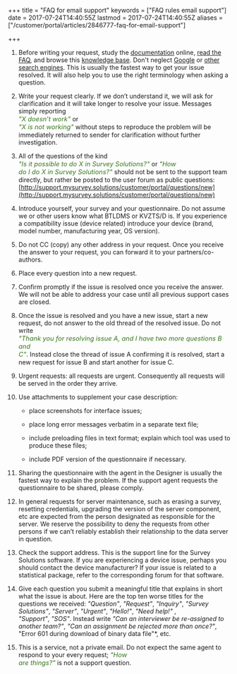 +++
title = "FAQ for email support"
keywords = ["FAQ rules email support"]
date = 2017-07-24T14:40:55Z
lastmod = 2017-07-24T14:40:55Z
aliases = ["/customer/portal/articles/2846777-faq-for-email-support"]

+++

1. Before writing your request, study the [documentation](http://web.worldbank.org/WBSITE/EXTERNAL/EXTDEC/EXTRESEARCH/EXTPROGRAMS/EXTCOMPTOOLS/0,,contentMDK:23568084~pagePK:64168176~piPK:64168140~theSitePK:8213597,00.html)
    online, [read the FAQ](/faq/), and browse this [knowledge base](http://support.mysurvey.solutions).
    Don't neglect [Google](http://www.google.com) or [other search
    engines](https://en.wikipedia.org/wiki/Web_search_engine). This is
    usually the fastest way to get your issue resolved. It will also
    help you to use the right terminology when asking a question.

2. Write your request clearly. If we don’t understand it, we will ask for
    clarification and it will take longer to resolve your issue.
    Messages simply reporting <span
    style="font-size: 11pt; color: rgb(56, 118, 29); background-color: transparent; font-style: italic; vertical-align: baseline; white-space: pre-wrap;"> "X doesn’t work"</span>
    or <span style="font-size: 11pt; color: rgb(56, 118, 29); background-color: transparent; font-style: italic; vertical-align: baseline; white-space: pre-wrap;">
    "X is not working"</span> without steps to reproduce the problem will be immediately returned
    to sender for clarification without further investigation.

3. All of the questions of the kind <span
    style="font-size: 11pt; color: rgb(56, 118, 29); background-color: transparent; font-style: italic; vertical-align: baseline; white-space: pre-wrap;"> "Is it possible to do X in Survey Solutions?"</span> or 
    <span style="font-size: 11pt; color: rgb(56, 118, 29); background-color: transparent; font-style: italic; vertical-align: baseline; white-space: pre-wrap;">"How do I do X in Survey Solutions?"</span>
    should not be sent to the support team directly, but rather be
    posted to the user forum as public questions: [http://support.mysurvey.solutions/customer/portal/questions/new](http://support.mysurvey.solutions/customer/portal/questions/new)

4. Introduce yourself, your survey and your questionnaire. Do not assume we or
    other users know what BTLDMS or KVZTS/D is. If you experience a
    compatibility issue (device related) introduce your device (brand,
    model number, manufacturing year, OS version).

5. Do not CC (copy) any other address in your request. Once you receive
    the answer to your request, you can forward it to your partners/co-authors.

6. Place every question into a new request.

7. Confirm promptly if the issue is resolved once you receive the answer. We
    will not be able to address your case until all previous support cases are closed.

8. Once the issue is resolved and you have a new issue, start a new request,
    do not answer to the old thread of the resolved issue. Do not write
    <span style="font-size: 11pt; color: rgb(56, 118, 29); background-color: transparent; font-style: italic; vertical-align: baseline; white-space: pre-wrap;">
    "Thank you for resolving issue A, and I have two more questions B and C"</span>.
    Instead close the thread of issue A confirming it is resolved, start
    a new request for issue B and start another for issue C.

9. Urgent requests: all requests are urgent. Consequently all requests will be
    served in the order they arrive.

10. Use attachments to supplement your case description:

    - place screenshots for interface issues;

    - place long error messages verbatim in a separate text file;

    - include preloading files in text format; explain which tool was used to produce these files;

    - include PDF version of the questionnaire if necessary.

11. Sharing the questionnaire with the agent in the Designer is usually the
    fastest way to explain the problem. If the support agent requests
    the questionnaire to be shared, please comply.

12. In general requests for server maintenance, such as erasing a survey,
    resetting credentials, upgrading the version of the server
    component, etc are expected from the person designated as
    responsible for the server. We reserve the possibility to deny the
    requests from other persons if we can’t reliably establish their
    relationship to the data server in question.

13. Check the support address. This is the support line for the Survey
    Solutions software. If you are experiencing a device issue, perhaps
    you should contact the device manufacturer? If your issue is related
    to a statistical package, refer to the corresponding forum for that
    software.

14. Give each question you submit a meaningful title that explains in short
    what the issue is about. Here are the top ten worse titles for the
    questions we received: *"Question"*, *"Request"*, *"Inquiry"*,
    *"Survey Solutions"*, *"Server"*, *"Urgent"*,
    *"Hello!"*, *"Need help!"* , *"Support"*, *"SOS"*. Instead write *"Can an interviewer be re-assigned to another team?"*, *"Can an
    assignment be rejected more than once?"*, "Error 601 during download
    of binary data file"*, etc.

15. This is a service, not a private email. Do not expect the same agent to
    respond to your every request; <span
    style="background-color: transparent; font-size: 11pt; color: rgb(56, 118, 29); font-style: italic; vertical-align: baseline; white-space: pre-wrap;">"How
    are things?"</span> is not a support question.
